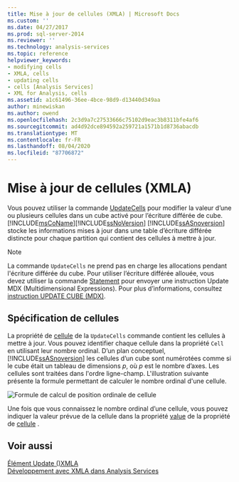 ```yaml
---
title: Mise à jour de cellules (XMLA) | Microsoft Docs
ms.custom: ''
ms.date: 04/27/2017
ms.prod: sql-server-2014
ms.reviewer: ''
ms.technology: analysis-services
ms.topic: reference
helpviewer_keywords:
- modifying cells
- XMLA, cells
- updating cells
- cells [Analysis Services]
- XML for Analysis, cells
ms.assetid: a1c61496-36ee-4bce-98d9-d13440d349aa
author: minewiskan
ms.author: owend
ms.openlocfilehash: 2c3d9a7c27533666c75102d9eac3b8311bfe4af6
ms.sourcegitcommit: ad4d92dce894592a259721a1571b1d8736abacdb
ms.translationtype: MT
ms.contentlocale: fr-FR
ms.lasthandoff: 08/04/2020
ms.locfileid: "87706872"
---
```

# <a name="updating-cells-xmla"></a>Mise à jour de cellules (XMLA)
  Vous pouvez utiliser la commande [UpdateCells](https://docs.microsoft.com/bi-reference/xmla/xml-elements-commands/updatecells-element-xmla) pour modifier la valeur d’une ou plusieurs cellules dans un cube activé pour l’écriture différée de cube. [!INCLUDE[msCoName](../../includes/msconame-md.md)][!INCLUDE[ssNoVersion](../../includes/ssnoversion-md.md)] [!INCLUDE[ssASnoversion](../../includes/ssasnoversion-md.md)] stocke les informations mises à jour dans une table d’écriture différée distincte pour chaque partition qui contient des cellules à mettre à jour.  
  
> [!NOTE]  
>  La commande `UpdateCells` ne prend pas en charge les allocations pendant l'écriture différée du cube. Pour utiliser l’écriture différée allouée, vous devez utiliser la commande [Statement](https://docs.microsoft.com/bi-reference/xmla/xml-elements-commands/statement-element-xmla) pour envoyer une instruction Update MDX (Multidimensional Expressions). Pour plus d’informations, consultez [instruction UPDATE CUBE &#40;MDX&#41;](/sql/mdx/mdx-data-manipulation-update-cube).  
  
## <a name="specifying-cells"></a>Spécification de cellules  
 La propriété de [cellule](https://docs.microsoft.com/bi-reference/xmla/xml-elements-properties/cell-element-xmla) de la `UpdateCells` commande contient les cellules à mettre à jour. Vous pouvez identifier chaque cellule dans la propriété `Cell` en utilisant leur nombre ordinal. D’un plan conceptuel, [!INCLUDE[ssASnoversion](../../includes/ssasnoversion-md.md)] les cellules d’un cube sont numérotées comme si le cube était un tableau de dimensions *p*, où *p* est le nombre d’axes. Les cellules sont traitées dans l'ordre ligne-champ. L'illustration suivante présente la formule permettant de calculer le nombre ordinal d'une cellule.  
  
 ![Formule de calcul de position ordinale de cellule](../../analysis-services/dev-guide/media/cellordinalformula.gif "Formule de calcul de position ordinale de cellule")  
  
 Une fois que vous connaissez le nombre ordinal d’une cellule, vous pouvez indiquer la valeur prévue de la cellule dans la propriété [value](https://docs.microsoft.com/bi-reference/xmla/xml-elements-properties/value-element-xmla) de la propriété de [cellule](https://docs.microsoft.com/bi-reference/xmla/xml-elements-properties/cell-element-xmla) .  
  
## <a name="see-also"></a>Voir aussi  
 [Élément Update &#40;&#41;XMLA](https://docs.microsoft.com/bi-reference/xmla/xml-elements-commands/update-element-xmla)   
 [Développement avec XMLA dans Analysis Services](../multidimensional-models-scripting-language-assl-xmla/developing-with-xmla-in-analysis-services.md)  
  
  
